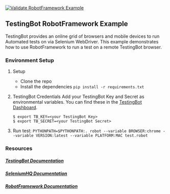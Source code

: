 [![Validate RobotFramework Example](https://github.com/testingbot/robotframework-web-example/actions/workflows/test-python.yml/badge.svg)](https://github.com/testingbot/robotframework-web-example/actions/workflows/test-python.yml)

## TestingBot RobotFramework Example

TestingBot provides an online grid of browsers and mobile devices to run Automated tests on via Selenium WebDriver.
This example demonstrates how to use RobotFramework to run a test on a remote TestingBot browser.

### Environment Setup

1. Setup
    * Clone the repo
	* Install the dependencies `pip install -r requirements.txt`

2. TestingBot Credentials
   Add your TestingBot Key and Secret as environmental variables. You can find these in the [TestingBot Dashboard](https://testingbot.com/members/).
    ```
    $ export TB_KEY=<your TestingBot Key>
    $ export TB_SECRET=<your TestingBot Secret>
    ```

3. Run test:
	```PYTHONPATH=$PYTHONPATH:. robot --variable BROWSER:chrome --variable VERSION:latest --variable PLATFORM:MAC test.robot```

### Resources
##### [TestingBot Documentation](https://testingbot.com/support/getting-started/robotframework.html)

##### [SeleniumHQ Documentation](https://www.selenium.dev/documentation/)

##### [RobotFramework Documentation](https://robotframework.org/robotframework/latest/RobotFrameworkUserGuide.html)

